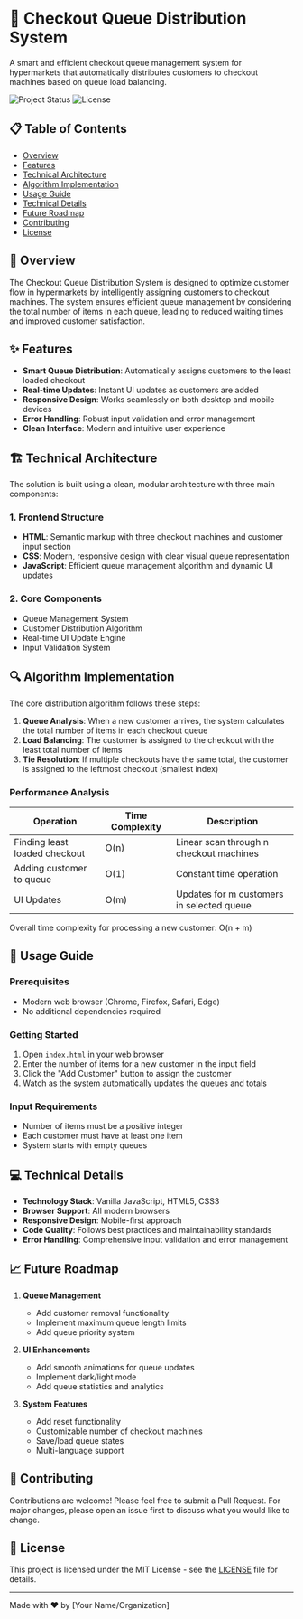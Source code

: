 # 🛒 Checkout Queue Distribution System

A smart and efficient checkout queue management system for hypermarkets that automatically distributes customers to checkout machines based on queue load balancing.

![Project Status](https://img.shields.io/badge/status-active-success.svg)
![License](https://img.shields.io/badge/license-MIT-blue.svg)

## 📋 Table of Contents
- [Overview](#overview)
- [Features](#features)
- [Technical Architecture](#technical-architecture)
- [Algorithm Implementation](#algorithm-implementation)
- [Usage Guide](#usage-guide)
- [Technical Details](#technical-details)
- [Future Roadmap](#future-roadmap)
- [Contributing](#contributing)
- [License](#license)

## 🌟 Overview

The Checkout Queue Distribution System is designed to optimize customer flow in hypermarkets by intelligently assigning customers to checkout machines. The system ensures efficient queue management by considering the total number of items in each queue, leading to reduced waiting times and improved customer satisfaction.

## ✨ Features

- **Smart Queue Distribution**: Automatically assigns customers to the least loaded checkout
- **Real-time Updates**: Instant UI updates as customers are added
- **Responsive Design**: Works seamlessly on both desktop and mobile devices
- **Error Handling**: Robust input validation and error management
- **Clean Interface**: Modern and intuitive user experience

## 🏗️ Technical Architecture

The solution is built using a clean, modular architecture with three main components:

### 1. Frontend Structure
- **HTML**: Semantic markup with three checkout machines and customer input section
- **CSS**: Modern, responsive design with clear visual queue representation
- **JavaScript**: Efficient queue management algorithm and dynamic UI updates

### 2. Core Components
- Queue Management System
- Customer Distribution Algorithm
- Real-time UI Update Engine
- Input Validation System

## 🔍 Algorithm Implementation

The core distribution algorithm follows these steps:

1. **Queue Analysis**: When a new customer arrives, the system calculates the total number of items in each checkout queue
2. **Load Balancing**: The customer is assigned to the checkout with the least total number of items
3. **Tie Resolution**: If multiple checkouts have the same total, the customer is assigned to the leftmost checkout (smallest index)

### Performance Analysis

| Operation | Time Complexity | Description |
|-----------|----------------|-------------|
| Finding least loaded checkout | O(n) | Linear scan through n checkout machines |
| Adding customer to queue | O(1) | Constant time operation |
| UI Updates | O(m) | Updates for m customers in selected queue |

Overall time complexity for processing a new customer: O(n + m)

## 🚀 Usage Guide

### Prerequisites
- Modern web browser (Chrome, Firefox, Safari, Edge)
- No additional dependencies required

### Getting Started
1. Open `index.html` in your web browser
2. Enter the number of items for a new customer in the input field
3. Click the "Add Customer" button to assign the customer
4. Watch as the system automatically updates the queues and totals

### Input Requirements
- Number of items must be a positive integer
- Each customer must have at least one item
- System starts with empty queues

## 💻 Technical Details

- **Technology Stack**: Vanilla JavaScript, HTML5, CSS3
- **Browser Support**: All modern browsers
- **Responsive Design**: Mobile-first approach
- **Code Quality**: Follows best practices and maintainability standards
- **Error Handling**: Comprehensive input validation and error management

## 📈 Future Roadmap

1. **Queue Management**
   - Add customer removal functionality
   - Implement maximum queue length limits
   - Add queue priority system

2. **UI Enhancements**
   - Add smooth animations for queue updates
   - Implement dark/light mode
   - Add queue statistics and analytics

3. **System Features**
   - Add reset functionality
   - Customizable number of checkout machines
   - Save/load queue states
   - Multi-language support

## 🤝 Contributing

Contributions are welcome! Please feel free to submit a Pull Request. For major changes, please open an issue first to discuss what you would like to change.

## 📄 License

This project is licensed under the MIT License - see the [LICENSE](LICENSE) file for details.

---

Made with ❤️ by [Your Name/Organization]
 
 